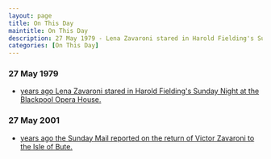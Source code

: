```yaml
---
layout: page
title: On This Day
maintitle: On This Day
description: 27 May 1979 - Lena Zavaroni stared in Harold Fielding's Sunday Night at the Blackpool Opera House.
categories: [On This Day]
---
```


### 27 May 1979
* [<span id="age1"></span> years ago Lena Zavaroni stared in Harold Fielding's Sunday Night at the Blackpool Opera House.](/theatre/harold%20fielding/blackpool%20opera%20house/1979/05/27/harold-fieldings-sunday-night-at-the-blackpool-opera-house.html)


### 27 May 2001
* [<span id="age2"></span> years ago the Sunday Mail reported on the return of Victor Zavaroni to the Isle of Bute.](http://bit.ly/Sunday-Mail-LZ-2001-05-27)

<!-- Script for calculating number of years ago -->
<script>
var dob = '19790527';
var year = Number(dob.substr(0, 4));
var month = Number(dob.substr(4, 2)) - 1;
var day = Number(dob.substr(6, 2));
var today = new Date();
var age1 = today.getFullYear() - year;
if (today.getMonth() < month || (today.getMonth() == month && today.getDate() < day)) {
age1--;
}
document.getElementById("age1").innerHTML=age1;

var dob = '20010527';
var year = Number(dob.substr(0, 4));
var month = Number(dob.substr(4, 2)) - 1;
var day = Number(dob.substr(6, 2));
var today = new Date();
var age2 = today.getFullYear() - year;
if (today.getMonth() < month || (today.getMonth() == month && today.getDate() < day)) {
age2--;
}
document.getElementById("age2").innerHTML=age2;
</script>

